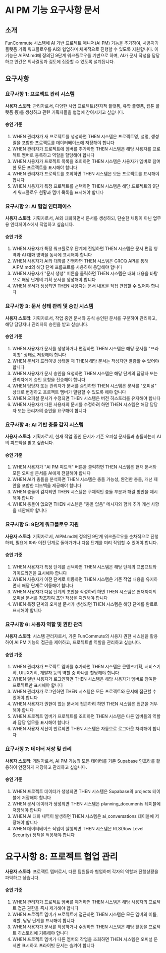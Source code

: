 # AI PM 기능 요구사항 문서

## 소개

FunCommute 시스템에 AI 기반 프로젝트 매니저(AI PM) 기능을 추가하여, 사용자가 플랫폼 기획 워크플로우를 AI와 협업하며 체계적으로 진행할 수 있도록 지원합니다. 이 기능은 AIPM.md에 정의된 9단계 워크플로우를 기반으로 하며, AI가 문서 작성을 담당하고 인간은 의사결정과 검토에 집중할 수 있도록 설계됩니다.

## 요구사항

### 요구사항 1: 프로젝트 관리 시스템

**사용자 스토리:** 관리자로서, 다양한 사업 프로젝트(전자책 플랫폼, 유학 플랫폼, 웹툰 플랫폼 등)를 생성하고 관련 기획자들을 협업에 참여시키고 싶습니다.

#### 승인 기준
1. WHEN 관리자가 새 프로젝트를 생성하면 THEN 시스템은 프로젝트명, 설명, 생성일을 포함한 프로젝트를 데이터베이스에 저장해야 합니다
2. WHEN 관리자가 프로젝트에 멤버를 추가하면 THEN 시스템은 해당 사용자를 프로젝트 멤버로 등록하고 역할을 할당해야 합니다
3. WHEN 사용자가 프로젝트 목록을 조회하면 THEN 시스템은 사용자가 멤버로 참여한 모든 프로젝트를 표시해야 합니다
4. WHEN 관리자가 프로젝트를 조회하면 THEN 시스템은 모든 프로젝트를 표시해야 합니다
5. WHEN 사용자가 특정 프로젝트를 선택하면 THEN 시스템은 해당 프로젝트의 9단계 워크플로우 현황과 멤버 목록을 표시해야 합니다

### 요구사항 2: AI 협업 인터페이스

**사용자 스토리:** 기획자로서, AI와 대화하면서 문서를 생성하되, 단순한 채팅이 아닌 업무용 인터페이스에서 작업하고 싶습니다.

#### 승인 기준
1. WHEN 사용자가 특정 워크플로우 단계에 진입하면 THEN 시스템은 문서 편집 영역과 AI 대화 영역을 동시에 표시해야 합니다
2. WHEN 사용자가 AI와 대화를 진행하면 THEN 시스템은 GROQ API를 통해 AIPM.md의 해당 단계 프롬프트를 사용하여 응답해야 합니다
3. WHEN 사용자가 "문서 생성" 버튼을 클릭하면 THEN 시스템은 대화 내용을 바탕으로 해당 단계의 기획 문서를 생성해야 합니다
4. WHEN 문서가 생성되면 THEN 사용자는 문서 내용을 직접 편집할 수 있어야 합니다

### 요구사항 3: 문서 상태 관리 및 승인 시스템

**사용자 스토리:** 기획자로서, 작업 중인 문서와 공식 승인된 문서를 구분하여 관리하고, 해당 담당자나 관리자의 승인을 받고 싶습니다.

#### 승인 기준
1. WHEN 사용자가 문서를 생성하거나 편집하면 THEN 시스템은 해당 문서를 "프라이빗" 상태로 저장해야 합니다
2. WHEN 문서가 프라이빗 상태일 때 THEN 해당 문서는 작성자만 열람할 수 있어야 합니다
3. WHEN 사용자가 문서 승인을 요청하면 THEN 시스템은 해당 단계의 담당자 또는 관리자에게 승인 요청을 전송해야 합니다
4. WHEN 담당자 또는 관리자가 문서를 승인하면 THEN 시스템은 문서를 "오피셜" 상태로 변경하고 프로젝트 멤버가 열람할 수 있도록 해야 합니다
5. WHEN 오피셜 문서가 수정되면 THEN 시스템은 버전 히스토리를 유지해야 합니다
6. WHEN 사용자가 다른 사용자의 문서를 수정하려 하면 THEN 시스템은 해당 담당자 또는 관리자의 승인을 요구해야 합니다

### 요구사항 4: AI 기반 충돌 감지 시스템

**사용자 스토리:** 기획자로서, 현재 작업 중인 문서가 기존 오피셜 문서들과 충돌하는지 AI의 피드백을 받고 싶습니다.

#### 승인 기준
1. WHEN 사용자가 "AI PM 피드백" 버튼을 클릭하면 THEN 시스템은 현재 문서와 모든 오피셜 문서를 AI에게 전달해야 합니다
2. WHEN AI가 충돌을 분석하면 THEN 시스템은 충돌 가능성, 완전한 충돌, 개선 제안을 포함한 피드백을 제공해야 합니다
3. WHEN 충돌이 감지되면 THEN 시스템은 구체적인 충돌 부분과 해결 방안을 제시해야 합니다
4. WHEN 충돌이 없으면 THEN 시스템은 "충돌 없음" 메시지와 함께 추가 개선 사항을 제안해야 합니다

### 요구사항 5: 9단계 워크플로우 지원

**사용자 스토리:** 기획자로서, AIPM.md에 정의된 9단계 워크플로우를 순차적으로 진행하되, 필요에 따라 이전 단계로 돌아가거나 다음 단계를 미리 작업할 수 있어야 합니다.

#### 승인 기준
1. WHEN 사용자가 특정 단계를 선택하면 THEN 시스템은 해당 단계의 프롬프트와 가이드라인을 표시해야 합니다
2. WHEN 사용자가 이전 단계로 이동하면 THEN 시스템은 기존 작업 내용을 유지하면서 해당 단계로 이동해야 합니다
3. WHEN 사용자가 다음 단계의 초안을 작성하려 하면 THEN 시스템은 현재까지의 오피셜 문서를 참조하여 초안 작성을 지원해야 합니다
4. WHEN 특정 단계의 오피셜 문서가 생성되면 THEN 시스템은 해당 단계를 완료로 표시해야 합니다

### 요구사항 6: 사용자 역할 및 권한 관리

**사용자 스토리:** 시스템 관리자로서, 기존 FunCommute의 사용자 권한 시스템을 활용하여 AI PM 기능의 접근을 제어하고, 프로젝트별 역할을 관리하고 싶습니다.

#### 승인 기준
1. WHEN 관리자가 프로젝트 멤버를 추가하면 THEN 시스템은 콘텐츠기획, 서비스기획, UIUX기획, 개발자 등의 역할 중 하나를 할당해야 합니다
2. WHEN 일반 사용자가 로그인하면 THEN 시스템은 해당 사용자가 멤버로 참여한 프로젝트만 표시해야 합니다
3. WHEN 관리자가 로그인하면 THEN 시스템은 모든 프로젝트와 문서에 접근할 수 있어야 합니다
4. WHEN 사용자가 권한이 없는 문서에 접근하려 하면 THEN 시스템은 접근을 거부해야 합니다
5. WHEN 프로젝트 멤버가 프로젝트를 조회하면 THEN 시스템은 다른 멤버들의 역할과 담당 업무를 표시해야 합니다
6. WHEN 사용자 세션이 만료되면 THEN 시스템은 자동으로 로그아웃 처리해야 합니다

### 요구사항 7: 데이터 저장 및 관리

**사용자 스토리:** 개발자로서, AI PM 기능의 모든 데이터를 기존 Supabase 인프라를 활용하여 안전하게 저장하고 관리하고 싶습니다.

#### 승인 기준
1. WHEN 프로젝트 데이터가 생성되면 THEN 시스템은 Supabase의 projects 테이블에 저장해야 합니다
2. WHEN 문서 데이터가 생성되면 THEN 시스템은 planning_documents 테이블에 저장해야 합니다
3. WHEN AI 대화 내역이 발생하면 THEN 시스템은 ai_conversations 테이블에 저장해야 합니다
4. WHEN 데이터베이스 작업이 실행되면 THEN 시스템은 RLS(Row Level Security) 정책을 적용해야 합니다
##
# 요구사항 8: 프로젝트 협업 관리

**사용자 스토리:** 프로젝트 멤버로서, 다른 팀원들과 협업하며 각자의 역할과 진행상황을 파악하고 싶습니다.

#### 승인 기준
1. WHEN 관리자가 프로젝트 멤버를 제거하면 THEN 시스템은 해당 사용자의 프로젝트 접근 권한을 즉시 제거해야 합니다
2. WHEN 프로젝트 멤버가 프로젝트에 접근하면 THEN 시스템은 모든 멤버의 이름, 역할, 담당 단계를 표시해야 합니다
3. WHEN 사용자가 문서를 작성하거나 수정하면 THEN 시스템은 해당 활동을 프로젝트 히스토리에 기록해야 합니다
4. WHEN 프로젝트 멤버가 다른 멤버의 작업을 조회하면 THEN 시스템은 오피셜 문서만 표시하고 프라이빗 문서는 숨겨야 합니다